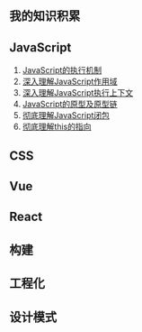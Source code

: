 ## 我的知识积累

## JavaScript
1. [JavaScript的执行机制]()
2. [深入理解JavaScript作用域]()
3. [深入理解JavaScript执行上下文]()
4. [JavaScript的原型及原型链](articles/JavaScript的原型及原型链.md)
4. [彻底理解JavaScript闭包]()
5. [彻底理解this的指向]()
## CSS
## Vue
## React
## 构建
## 工程化
## 设计模式